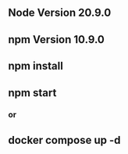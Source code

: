 ## Node Version 20.9.0

## npm Version 10.9.0

## npm install

## npm start

### or

## docker compose up -d
